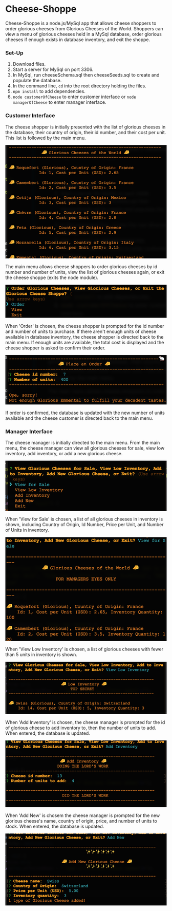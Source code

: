 # Cheese-Shoppe

Cheese-Shoppe is a node.js/MySql app that allows cheese shoppers to order glorious cheeses from Glorious Cheeses of the World. Shoppers can view a menu of glorious cheeses held in a MySql database, order glorious cheeses if enough exists in database inventory, and exit the shoppe.

### Set-Up

1. Download files.
2. Start a server for MySql on port 3306.
3. In MySql, run cheeseSchema.sql then cheeseSeeds.sql to create and populate the database.
4. In the command line, `cd` into the root directory holding the files.
5. `npm install` to add dependencies.
6. `node customerOfCheese` to enter customer interface or `node managerOfCheese` to enter manager interface.

### Customer Interface

The cheese shopper is initially presented with the list of glorious cheeses in the database, their country of origin, their id number, and their cost per unit. This list is followed by the main menu.

![image of Glorious Cheese list](./images/cheeseList.png "Glorious Cheese List")

The main menu allows cheese shoppers to order glorious cheeses by id number and number of units, view the list of glorious cheeses again, or exit the cheese shoppe (exits the node module).

![image of main menu](./images/mainMenu.png "Main Menu")

When 'Order' is chosen, the cheese shopper is prompted for the id number and number of units to purchase. If there aren't enough units of cheese available in database inventory, the cheese shopper is directed back to the main menu. If enough units are available, the total cost is displayed and the cheese shopper is asked to confirm their order.

![image of order screen](./images/orderScreen.png "Order Screen")

If order is confirmed, the database is updated with the new number of units available and the cheese customer is directed back to the main menu.

### Manager Interface

The cheese manager is initially directed to the main menu. From the main menu, the cheese manager can view all glorious cheeses for sale, view low inventory, add inventory, or add a new glorious cheese.

![image of manager main menu](./images/manMainMenu.png "Manager Main Menu")

When 'View for Sale' is chosen, a list of all glorious cheeses in inventory is shown, including Country of Origin, Id Number, Price per Unit, and Number of Units in inventory.

![image of manager view for sale](./images/manViewList.png "Manager View for Sale")

When 'View Low Inventory' is chosen, a list of glorious cheeses with fewer than 5 units in inventory is shown.

![image of manager view low inventory](./images/manLowInventory.png "Manager View Low Inventory")

When 'Add Inventory' is chosen, the cheese manager is prompted for the id of glorious cheese to add inventory to, then the number of units to add. When entered, the database is updated.

![image of manager add inventory](./images/manAddInventory.png "Manager Add Inventory")

When 'Add New' is chosem the cheese manager is prompted for the new glorious cheese's name, country of origin, price, and number of units to stock. When entered, the database is updated.

![image of manager add new glorious cheese](./images/manAddNew.png "Manager Add New Glorious Cheese")